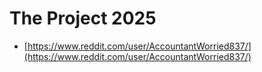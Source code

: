 # The Project 2025
- [https://www.reddit.com/user/AccountantWorried837/](https://www.reddit.com/user/AccountantWorried837/)
